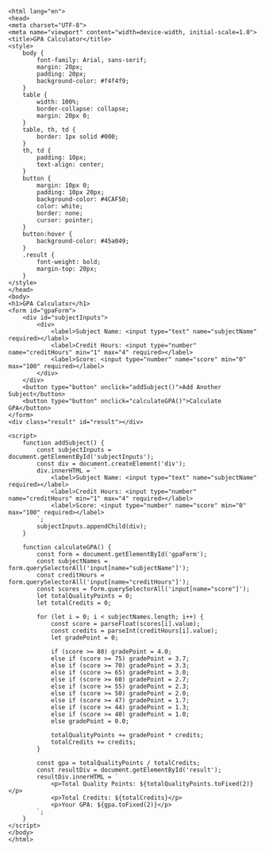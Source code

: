 
   
    <html lang="en">
    <head>
    <meta charset="UTF-8">
    <meta name="viewport" content="width=device-width, initial-scale=1.0">
    <title>GPA Calculator</title>
    <style>
        body {
            font-family: Arial, sans-serif;
            margin: 20px;
            padding: 20px;
            background-color: #f4f4f9;
        }
        table {
            width: 100%;
            border-collapse: collapse;
            margin: 20px 0;
        }
        table, th, td {
            border: 1px solid #000;
        }
        th, td {
            padding: 10px;
            text-align: center;
        }
        button {
            margin: 10px 0;
            padding: 10px 20px;
            background-color: #4CAF50;
            color: white;
            border: none;
            cursor: pointer;
        }
        button:hover {
            background-color: #45a049;
        }
        .result {
            font-weight: bold;
            margin-top: 20px;
        }
    </style>
    </head>
    <body>
    <h1>GPA Calculator</h1>
    <form id="gpaForm">
        <div id="subjectInputs">
            <div>
                <label>Subject Name: <input type="text" name="subjectName" required></label>
                <label>Credit Hours: <input type="number" name="creditHours" min="1" max="4" required></label>
                <label>Score: <input type="number" name="score" min="0" max="100" required></label>
            </div>
        </div>
        <button type="button" onclick="addSubject()">Add Another Subject</button>
        <button type="button" onclick="calculateGPA()">Calculate GPA</button>
    </form>
    <div class="result" id="result"></div>

    <script>
        function addSubject() {
            const subjectInputs = document.getElementById('subjectInputs');
            const div = document.createElement('div');
            div.innerHTML = `
                <label>Subject Name: <input type="text" name="subjectName" required></label>
                <label>Credit Hours: <input type="number" name="creditHours" min="1" max="4" required></label>
                <label>Score: <input type="number" name="score" min="0" max="100" required></label>
            `;
            subjectInputs.appendChild(div);
        }

        function calculateGPA() {
            const form = document.getElementById('gpaForm');
            const subjectNames = form.querySelectorAll('input[name="subjectName"]');
            const creditHours = form.querySelectorAll('input[name="creditHours"]');
            const scores = form.querySelectorAll('input[name="score"]');
            let totalQualityPoints = 0;
            let totalCredits = 0;

            for (let i = 0; i < subjectNames.length; i++) {
                const score = parseFloat(scores[i].value);
                const credits = parseInt(creditHours[i].value);
                let gradePoint = 0;

                if (score >= 80) gradePoint = 4.0;
                else if (score >= 75) gradePoint = 3.7;
                else if (score >= 70) gradePoint = 3.3;
                else if (score >= 65) gradePoint = 3.0;
                else if (score >= 60) gradePoint = 2.7;
                else if (score >= 55) gradePoint = 2.3;
                else if (score >= 50) gradePoint = 2.0;
                else if (score >= 47) gradePoint = 1.7;
                else if (score >= 44) gradePoint = 1.3;
                else if (score >= 40) gradePoint = 1.0;
                else gradePoint = 0.0;

                totalQualityPoints += gradePoint * credits;
                totalCredits += credits;
            }

            const gpa = totalQualityPoints / totalCredits;
            const resultDiv = document.getElementById('result');
            resultDiv.innerHTML = `
                <p>Total Quality Points: ${totalQualityPoints.toFixed(2)}</p>
                <p>Total Credits: ${totalCredits}</p>
                <p>Your GPA: ${gpa.toFixed(2)}</p>
            `;
        }
    </script>
    </body>
    </html>
